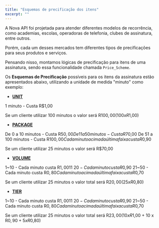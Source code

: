 ```yaml
---
title: "Esquemas de precificação dos itens"
excerpt: ""
---
```

A Nova API foi projetada para atender diferentes modelos de recorrência, como academias, escolas, operadoras de telefonia, clubes de assinatura, entre outros. 

Porém, cada um desses mercados tem diferentes tipos de precificações para seus produtos e serviços.

Pensando nisso, montamos lógicas de precificação para itens de uma assinatura, sendo essa funcionalidade chamada `Price_Scheme`.

Os **Esquemas de Precificação** possíveis para os itens da assinatura estão apresentados abaixo, utilizando a unidade de medida "minuto" como exemplo:


* [**UNIT**]()

1 minuto - Custa R$1,00 

Se um cliente utilizar 100 minutos o valor será R$100,00 (100 x R$1,00)

* [**PACKAGE**]()

De 0 a 10 minutos -  Custa R$50,00
De 11 a 50 minutos - Custa R$70,00 
De 51 a 100 minutos - Custa R$100,00
Cada minuto acima da última faixa custa R$0,90

Se um cliente utilizar 25 minutos o valor será R$70,00

* [**VOLUME**]()

1~10 - Cada minuto custa R$1,00
11~20 - Cada minuto custa R$0,90
21~50 - Cada minuto custa R$0,80
Cada minuto acima da última faixa custa R$0,70

Se um cliente utilizar 25 minutos o valor total será R$20,00 (25 x R$0,80)

* [**TIER**]()

1~10 - Cada minuto custa R$1,00
11~20 - Cada minuto custa R$0,90
21~50 - Cada minuto custa R$0,80
Cada minuto acima da última faixa custa R$0,70

Se um cliente utilizar 25 minutos o valor total será R$23,00 (10 x R$1,00 + 10 x R$0,90 + 5 x R$0,80)